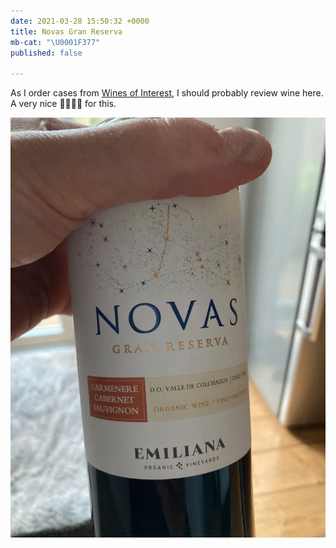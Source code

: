 ```yaml
---
date: 2021-03-28 15:50:32 +0000
title: Novas Gran Reserva
mb-cat: "\U0001F377"
published: false

---
```

As I order cases from [Wines of Interest](https://www.winesofinterest.co.uk/), I should probably review wine here. A very nice 🍷🍷🍷🍷 for this.

![A bottle of red wine in my hand.](/images/novas.jpg)